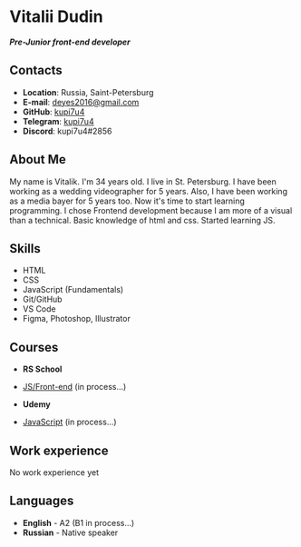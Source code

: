 # Vitalii Dudin
***Pre-Junior front-end developer***

## Contacts
* **Location**: Russia, Saint-Petersburg
* **E-mail**: deyes2016@gmail.com
* **GitHub**: [kupi7u4](https://github.com/kupi7u4 "kupi7u4") 
* **Telegram**: [kupi7u4](https://t.me/kupi7u4 "kupi7u4") 
* **Discord**: kupi7u4#2856

## About Me
My name is Vitalik. I'm 34 years old. I live in St. Petersburg.
I have been working as a wedding videographer for 5 years. Also, I have been working as a media bayer for 5 years too. Now it's time to start learning programming. I chose Frontend development because I am more of a visual than a technical.
Basic knowledge of html and css. Started learning JS.

## Skills
* HTML
* CSS
* JavaScript (Fundamentals)
* Git/GitHub
* VS Code
* Figma, Photoshop, Illustrator

## Courses
* **RS School** 
+ [JS/Front-end](https://rs.school/js-stage0/ "JS/Front-end") (in process…)
* **Udemy**
+ [JavaScript](https://www.udemy.com/course/modern-javascript-from-beginning/ "JavaScript") (in process…)


## Work experience
No work experience yet

## Languages
* **English** - A2 (B1 in process…)
* **Russian** - Native speaker


